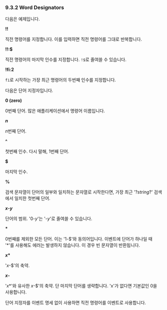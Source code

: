 ### 9.3.2 Word Designators
다음은 예제입니다.

**!!**

직전 명령어를 지정합니다. 이를 입력하면 직전 명령어를 그대로 반복합니다.

**!!:$**

직전 명령어의 마지막 인수를 지정합니다. `!$`로 줄여쓸 수 있습니다.

**!fi:2**

`fi`로 시작하는 가장 최근 명령어의 두번째 인수를 지정합니다.

다음은 단어 지정자입니다.

**0 (zero)**

0번째 단어. 많은 애플리케이션에서 명령어 이름입니다.

***n***

*n*번째 단어.

**^**

첫번째 인수. 다시 말해, 1번째 단어.

**$**

마지막 인수.

**%**

검색 문자열이 단어의 일부와 일치하는 문자열로 시작한다면, 가장 최근 '?*string*?' 검색에서 일치한 첫번째 단어.

***x*-*y***

단어의 범위. '0-*y*'는 '-*y*'로 줄여쓸 수 있습니다.

**\***

0번째를 제외한 모든 단어. 이는 '1-$'와 동의어입니다. 이벤트에 단어가 하나일 때 '*'를 사용해도 에러는 발생하지 않습니다. 이 경우 빈 문자열이 반환됩니다.

***x*\***

'*x*-$'의 축약.

***x*-**

'*x*\*'와 유사한 *x*-$'의 축약. 단 마지막 단어를 생략합니다. 'x'가 없다면 기본값인 0을 사용합니다.

단어 지정자를 이벤트 명세 없이 사용하면 직전 명령어를 이벤트로 사용합니다.
